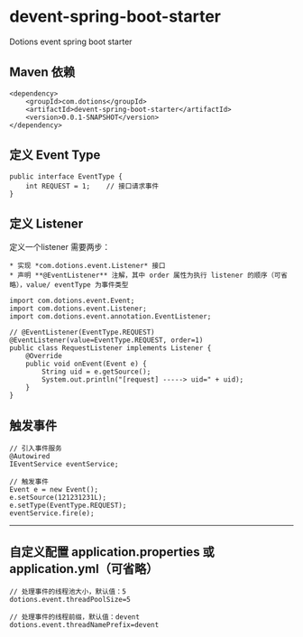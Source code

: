 # devent-spring-boot-starter
Dotions event spring boot starter


## Maven 依赖
```
<dependency>
    <groupId>com.dotions</groupId>
    <artifactId>devent-spring-boot-starter</artifactId>
    <version>0.0.1-SNAPSHOT</version>
</dependency>
```

## 定义 Event Type
```
public interface EventType {
	int REQUEST = 1;    // 接口请求事件
}
```

## 定义 Listener
定义一个listener 需要两步：

    * 实现 *com.dotions.event.Listener* 接口
    * 声明 **@EventListener** 注解，其中 order 属性为执行 listener 的顺序（可省略），value/ eventType 为事件类型
```
import com.dotions.event.Event;
import com.dotions.event.Listener;
import com.dotions.event.annotation.EventListener;

// @EventListener(EventType.REQUEST)
@EventListener(value=EventType.REQUEST, order=1)
public class RequestListener implements Listener {
	@Override
	public void onEvent(Event e) {
		String uid = e.getSource();
		System.out.println("[request] -----> uid=" + uid);
	}
}
```

## 触发事件
```
// 引入事件服务
@Autowired
IEventService eventService;

// 触发事件
Event e = new Event();
e.setSource(121231231L);
e.setType(EventType.REQUEST);
eventService.fire(e);
```

---

## 自定义配置 application.properties 或 application.yml（可省略）
```
// 处理事件的线程池大小，默认值：5
dotions.event.threadPoolSize=5

// 处理事件的线程前缀，默认值：devent
dotions.event.threadNamePrefix=devent
```